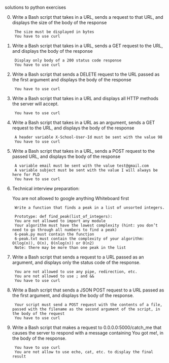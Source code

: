 solutions to python exercises

0. Write a Bash script that takes in a URL, sends a request to that URL, and displays the size of the body of the response

        The size must be displayed in bytes
        You have to use curl

1. Write a Bash script that takes in a URL, sends a GET request to the URL, and displays the body of the response

        Display only body of a 200 status code response
        You have to use curl

2. Write a Bash script that sends a DELETE request to the URL passed as the first argument and displays the body of the response

        You have to use curl

3. Write a Bash script that takes in a URL and displays all HTTP methods the server will accept.

        You have to use curl

4. Write a Bash script that takes in a URL as an argument, sends a GET request to the URL, and displays the body of the response

        A header variable X-School-User-Id must be sent with the value 98
        You have to use curl

5. Write a Bash script that takes in a URL, sends a POST request to the passed URL, and displays the body of the response

        A variable email must be sent with the value test@gmail.com
        A variable subject must be sent with the value I will always be here for PLD
        You have to use curl

6. Technical interview preparation:

    You are not allowed to google anything
    Whiteboard first
        
        Write a function that finds a peak in a list of unsorted integers.

        Prototype: def find_peak(list_of_integers):
        You are not allowed to import any module
        Your algorithm must have the lowest complexity (hint: you don’t need to go through all numbers to find a peak)
        6-peak.py must contain the function
        6-peak.txt must contain the complexity of your algorithm: O(log(n)), O(n), O(nlog(n)) or O(n2)
        Note: there may be more than one peak in the list

7. Write a Bash script that sends a request to a URL passed as an argument, and displays only the status code of the response.

        You are not allowed to use any pipe, redirection, etc.
        You are not allowed to use ; and &&
        You have to use curl

8. Write a Bash script that sends a JSON POST request to a URL passed as the first argument, and displays the body of the response.

        Your script must send a POST request with the contents of a file, passed with the filename as the second argument of the script, in the body of the request
        You have to use curl

9. Write a Bash script that makes a request to 0.0.0.0:5000/catch_me that causes the server to respond with a message containing You got me!, in the body of the response.

        You have to use curl
        You are not allow to use echo, cat, etc. to display the final result